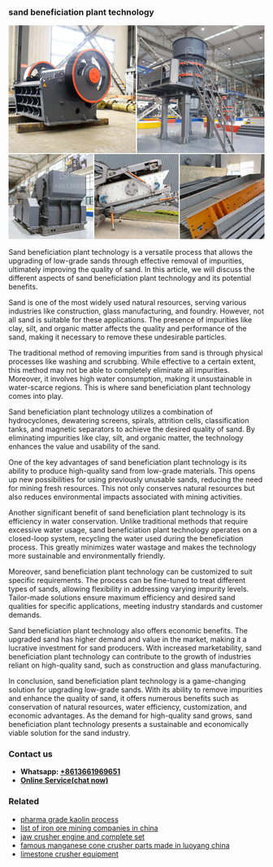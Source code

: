 <h3>sand beneficiation plant technology</h3><img src='1706773615.jpg' alt=''><p>Sand beneficiation plant technology is a versatile process that allows the upgrading of low-grade sands through effective removal of impurities, ultimately improving the quality of sand. In this article, we will discuss the different aspects of sand beneficiation plant technology and its potential benefits.</p><p>Sand is one of the most widely used natural resources, serving various industries like construction, glass manufacturing, and foundry. However, not all sand is suitable for these applications. The presence of impurities like clay, silt, and organic matter affects the quality and performance of the sand, making it necessary to remove these undesirable particles.</p><p>The traditional method of removing impurities from sand is through physical processes like washing and scrubbing. While effective to a certain extent, this method may not be able to completely eliminate all impurities. Moreover, it involves high water consumption, making it unsustainable in water-scarce regions. This is where sand beneficiation plant technology comes into play.</p><p>Sand beneficiation plant technology utilizes a combination of hydrocyclones, dewatering screens, spirals, attrition cells, classification tanks, and magnetic separators to achieve the desired quality of sand. By eliminating impurities like clay, silt, and organic matter, the technology enhances the value and usability of the sand.</p><p>One of the key advantages of sand beneficiation plant technology is its ability to produce high-quality sand from low-grade materials. This opens up new possibilities for using previously unusable sands, reducing the need for mining fresh resources. This not only conserves natural resources but also reduces environmental impacts associated with mining activities.</p><p>Another significant benefit of sand beneficiation plant technology is its efficiency in water conservation. Unlike traditional methods that require excessive water usage, sand beneficiation plant technology operates on a closed-loop system, recycling the water used during the beneficiation process. This greatly minimizes water wastage and makes the technology more sustainable and environmentally friendly.</p><p>Moreover, sand beneficiation plant technology can be customized to suit specific requirements. The process can be fine-tuned to treat different types of sands, allowing flexibility in addressing varying impurity levels. Tailor-made solutions ensure maximum efficiency and desired sand qualities for specific applications, meeting industry standards and customer demands.</p><p>Sand beneficiation plant technology also offers economic benefits. The upgraded sand has higher demand and value in the market, making it a lucrative investment for sand producers. With increased marketability, sand beneficiation plant technology can contribute to the growth of industries reliant on high-quality sand, such as construction and glass manufacturing.</p><p>In conclusion, sand beneficiation plant technology is a game-changing solution for upgrading low-grade sands. With its ability to remove impurities and enhance the quality of sand, it offers numerous benefits such as conservation of natural resources, water efficiency, customization, and economic advantages. As the demand for high-quality sand grows, sand beneficiation plant technology presents a sustainable and economically viable solution for the sand industry.</p><h3>Contact us</h3><ul><li><strong>Whatsapp:&nbsp;<a href="https://wa.me/8613661969651">+8613661969651</a></strong></li><li><a href="https://swt.shibang-china.com/?git&amp;zhl&amp;sand beneficiation plant technology"><strong>Online Service(chat now)</strong></a></li></ul><h3>Related</h3><ul><li><a href='pharma grade kaolin process.md'>pharma grade kaolin process</a></li><li><a href='list of iron ore mining companies in china.md'>list of iron ore mining companies in china</a></li><li><a href='jaw crusher engine and complete set.md'>jaw crusher engine and complete set</a></li><li><a href='famous manganese cone crusher parts made in luoyang china.md'>famous manganese cone crusher parts made in luoyang china</a></li><li><a href='limestone crusher equipment.md'>limestone crusher equipment</a></li></ul>